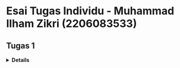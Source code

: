 # Esai Tugas Individu - Muhammad Ilham Zikri (2206083533)

## Tugas 1

<details>
<summary><b>Details</b></summary>

### Apa perbedaan utama antara stateless dan stateful widget dalam konteks pengembangan aplikasi Flutter?
1. Stateless Widget

Tidak Berubah: Sebuah StatelessWidget tidak dapat mengubah statenya selama masa hidupnya, artinya nilai-nilai dan konfigurasi widget tetap konstan setelah widget dibuat.
Sederhana dan Cepat: Karena tidak melibatkan manajemen state, proses pembuatan ulang widget (rebuilding) berlangsung sangat cepat.
Contoh Penggunaan: Ideal digunakan untuk bagian UI yang sederhana dan statis, seperti ikon, teks, dan gambar yang tidak berubah.
Stateful Widget

2. Stateful Widget

Dinamis: Sebuah StatefulWidget mampu mengubah statenya sepanjang hidupnya, memungkinkan widget memperbarui UI berdasarkan interaksi pengguna atau data eksternal.
Lebih Kompleks: Dibandingkan dengan StatelessWidget, StatefulWidget memerlukan manajemen state yang lebih kompleks, yang dapat mempengaruhi performa terutama ketika ada banyak pembaruan state.
Pemeliharaan State: StatefulWidgets memiliki objek state terpisah yang menyimpan informasi state. Objek state ini tetap ada meskipun terjadi hot reload atau pembuatan ulang widget.
Contoh Penggunaan: Cocok untuk bagian UI yang membutuhkan interaksi pengguna atau pembaruan data, seperti formulir, animasi, atau timer.

### Sebutkan seluruh widget yang kamu gunakan untuk menyelesaikan tugas ini dan jelaskan fungsinya masing-masing.
- MaterialApp: Merupakan widget yang mendefinisikan struktur dasar dari aplikasi Flutter, menyediakan navigasi, theme, dan manajemen state.
- Scaffold: Mengatur tata letak dasar aplikasi, menyediakan app bar, drawer, bottom navigation, dan floating action button.
- AppBar: Menampilkan sebuah bilah aplikasi yang biasanya berisi judul aplikasi dan ikon menu.
- Text: Menampilkan teks di layar dengan berbagai konfigurasi seperti ukuran, gaya, dan warna.
- SingleChildScrollView: Mengizinkan konten di dalamnya untuk di-scroll, memungkinkan tata letak yang lebih besar daripada layar.
- Padding: Menambahkan padding (jarak) di sekitar widget-child yang ada di dalamnya.
- Column: Menyusun widget-child secara vertikal, satu di bawah yang lain.
- GridView.count: Menampilkan widget dalam bentuk grid dengan jumlah kolom tertentu, memungkinkan tata letak yang rapi.
- InventoryCard (widget buatan sendiri): Widget kustom yang menampilkan item inventaris dengan ikon dan teks.
- Material: Mengaplikasikan desain material pada widget-child di dalamnya, memberikan efek visual seperti bayangan dan ink splash.
- InkWell: Membuat area yang responsif terhadap sentuhan, biasanya digunakan untuk menanggapi interaksi pengguna seperti ketika tombol ditekan.
- Container: Widget yang dapat mengandung widget lainnya, memungkinkan penyesuaian padding, margin, warna, dan bentuk.
- Icon: Menampilkan ikon bawaan Flutter.
- SnackBar: Menampilkan pesan singkat yang muncul di bagian bawah layar, biasanya digunakan untuk memberi umpan balik kepada pengguna setelah suatu tindakan.

### Jelaskan bagaimana cara kamu mengimplementasikan checklist di atas secara step-by-step (bukan hanya sekadar mengikuti tutorial)
- Pertama-tama, buat proyek flutter baru dengan 'flutter create invent'
- masuk ke direktori tersebut menggunakan cd
- Di dalam file menu.dart, tambahkan teks dan kartu untuk produk yang dijual.
- Tentukan tipe data untuk produk menggunakan kelas InventoryItem, yang mencakup nama, ikon, dan warna.
- Ubah widget halaman dari stateful menjadi stateless. Modifikasi konstruktor dan tambahkan daftar produk.
- Tampilkan kartu produk, buat widget stateless baru dengan nama ShopCard untuk menampilkan kartu produk. Di dalam ShopCard, gunakan InkWell untuk membuat area responsif terhadap sentuhan pengguna.
- Saat tombol ditekan, munculkan Snackbar dengan pesan yang sesuai.
